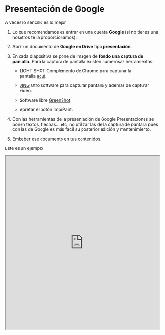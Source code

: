 # Presentación de Google

A veces lo sencillo es lo mejor

1. Lo que recomendamos es entrar en una cuenta **Google** (si no tienes una nosotros te la proporcionamos).
2. Abrir un documento de **Google en Drive** tipo **presentación**.

3. En cada diapositiva se pone de imagen de **fondo una captura de pantalla.** Para la captura de pantalla existen numerosas herramientas:
    * LIGHT SHOT Complemento de Chrome para capturar la pantalla [aquí](https://chrome.google.com/webstore/detail/lightshot-screenshot-tool/mbniclmhobmnbdlbpiphghaielnnpgdp).

    * [JING](https://www.techsmith.com/jing.html) Otro software para capturar pantalla y además de capturar vídeo.
    * Software libre [GreenShot](http://getgreenshot.org/).
    * Apretar el botón ImprPant.

4. Con las herramientas de la presentación de Google Presentaciones se ponen textos, flechas... etc, no utilizar las de la captura de pantalla pues con las de Google es más facil su posterior edición y mantenimiento.

5. Embeber ese documento en tus contenidos.

Este es un ejemplo

<iframe width="100%" height="569" src="https://docs.google.com/presentation/d/1aVW435yo7K1dW9Ci5gUCyyNKahuzo_qKl-wF688HorM/embed?start=false&amp;loop=false&amp;delayms=3000"></iframe>
